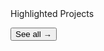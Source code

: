 <div class="home-spacer" />
<div class="home-title"> Highlighted Projects </div>

<div class="project-container">
  <project-card
    date="Oct 2020"
    image-src="logo/mangayo.png"
    title="MangaYo!"
    description="An innovative e-commerce platform for manga, figue and card games, offering a seamless and scalable shopping experience."
    :tags="['Manga Ecommerce', 'Startup Success']"
  />

  <project-card
    date="Jul 2022"
    image-src="logo/syn.webp"
    title="SYN"
    description="A web tool that uses versatile visualization and data processing techniques to create scalable depictions of ultra-scale software system evolution."
    :tags="['Master Thesis', '9.9/10', 'Summa cum laude']"
  />

  <project-card
    date="Jan 2024"
    image-src="logo/btp.png"
    title="Investire in BTP"
    description="A free tool for investors, offering detailed information, analysis, and real-time updates on Italian government bonds (BTPs)."
    :tags="['Finance', 'BOT & BTPs', 'Free tool']"
  />

  <Button destinationUrl="project/"> See all → </Button>
</div>
